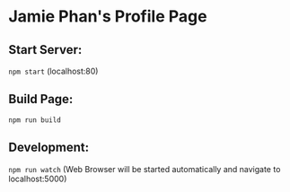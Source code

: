 # Jamie Phan's Profile Page

## Start Server:

```npm start``` (localhost:80)

## Build Page:

```npm run build```

## Development:

```npm run watch``` (Web Browser will be started automatically and navigate to localhost:5000)